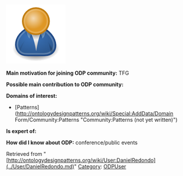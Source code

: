 [![Image:ODPUser.png](../images/a/a6/ODPUser.png)](../Image/ODPUser.png.md "Image:ODPUser.png")




  





__Main motivation for joining ODP community:__ TFG


__Possible main contribution to ODP community:__


__Domains of interest:__



* [Patterns](http://ontologydesignpatterns.org/wiki/Special:AddData/Domain Form/Community:Patterns "Community:Patterns (not yet written)")


__Is expert of:__


  

__How did I know about ODP:__ conference/public events






Retrieved from "[http://ontologydesignpatterns.org/wiki/User:DanielRedondo](../User/DanielRedondo.md)"
 [Category](http://ontologydesignpatterns.org/wiki/Special:Categories "Special:Categories"): [ODPUser](../Category/ODPUser.md "Category:ODPUser")
